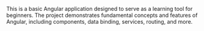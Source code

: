 This is a basic Angular application designed to serve as a learning tool for beginners. The project demonstrates fundamental concepts and features of Angular, including components, data binding, services, routing, and more.

